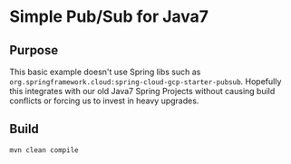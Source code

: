 # Simple Pub/Sub for Java7

## Purpose
This basic example doesn't use Spring libs such as `org.springframework.cloud:spring-cloud-gcp-starter-pubsub`.
Hopefully this integrates with our old Java7 Spring Projects without causing build conflicts or forcing us 
to invest in heavy upgrades.

## Build
`mvn clean compile`



